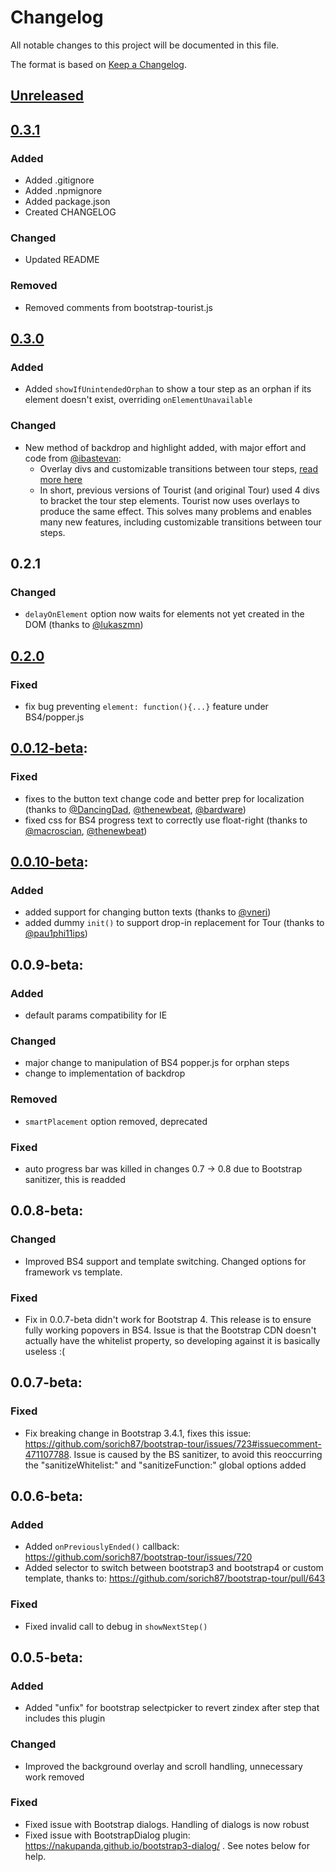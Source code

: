 # Changelog
All notable changes to this project will be documented in this file.

The format is based on [Keep a Changelog](https://keepachangelog.com/en/1.0.0/).

## [Unreleased]

## [0.3.1]

### Added
 - Added .gitignore
 - Added .npmignore
 - Added package.json
 - Created CHANGELOG

### Changed
 - Updated README

### Removed
 - Removed comments from bootstrap-tourist.js

## [0.3.0]

### Added
 - Added `showIfUnintendedOrphan` to show a tour step as an orphan if its element doesn't exist, overriding `onElementUnavailable`

### Changed
 - New method of backdrop and highlight added, with major effort and code from [@ibastevan](https://github.com/ibastevan):
    - Overlay divs and customizable transitions between tour steps, [read more here](https://github.com/IGreatlyDislikeJavascript/bootstrap-tourist/pull/24)
    - In short, previous versions of Tourist (and original Tour) used 4 divs to bracket the tour step elements. Tourist now uses overlays to produce the same effect. This solves many problems and enables many new features, including customizable transitions between tour steps.

## 0.2.1

### Changed
 - `delayOnElement` option now waits for elements not yet created in the DOM (thanks to [@lukaszmn](https://github.com/lukaszmn))

## [0.2.0]

### Fixed
 - fix bug preventing `element: function(){...}` feature under BS4/popper.js

## [0.0.12-beta]:

### Fixed
 - fixes to the button text change code and better prep for localization (thanks to [@DancingDad](https://github.com/DancingDad), [@thenewbeat](https://github.com/thenewbeat), [@bardware](https://github.com/bardware))
 - fixed css for BS4 progress text to correctly use float-right (thanks to [@macroscian](https://github.com/macroscian), [@thenewbeat](https://github.com/thenewbeat))

## [0.0.10-beta]:

### Added
 - added support for changing button texts (thanks to [@vneri](https://github.com/vneri))
 - added dummy `init()` to support drop-in replacement for Tour (thanks to [@pau1phi11ips](https://github.com/pau1phi11ips))

## 0.0.9-beta:

### Added
 - default params compatibility for IE

### Changed
 - major change to manipulation of BS4 popper.js for orphan steps
 - change to implementation of backdrop

### Removed
 - `smartPlacement` option removed, deprecated

### Fixed
 - auto progress bar was killed in changes 0.7 -> 0.8 due to Bootstrap sanitizer, this is readded

## 0.0.8-beta:

### Changed
 - Improved BS4 support and template switching. Changed options for framework vs template.

### Fixed
 - Fix in 0.0.7-beta didn't work for Bootstrap 4. This release is to ensure fully working popovers in BS4. Issue is that the Bootstrap CDN doesn't actually have the whitelist property, so developing against it is basically useless :(

## 0.0.7-beta:

### Fixed
 - Fix breaking change in Bootstrap 3.4.1, fixes this issue: https://github.com/sorich87/bootstrap-tour/issues/723#issuecomment-471107788. Issue is caused by the BS sanitizer, to avoid this reoccurring the "sanitizeWhitelist:" and "sanitizeFunction:" global options added

## 0.0.6-beta:

### Added
 - Added `onPreviouslyEnded()` callback: https://github.com/sorich87/bootstrap-tour/issues/720
 - Added selector to switch between bootstrap3 and bootstrap4 or custom template, thanks to: https://github.com/sorich87/bootstrap-tour/pull/643

### Fixed
 - Fixed invalid call to debug in `showNextStep()`

## 0.0.5-beta:

### Added
 - Added "unfix" for bootstrap selectpicker to revert zindex after step that includes this plugin

### Changed
 - Improved the background overlay and scroll handling, unnecessary work removed

### Fixed
 - Fixed issue with Bootstrap dialogs. Handling of dialogs is now robust
 - Fixed issue with BootstrapDialog plugin: https://nakupanda.github.io/bootstrap3-dialog/ . See notes below for help.


[unreleased]: https://github.com/olivierlacan/keep-a-changelog/compare/v0.3.1...HEAD
[0.3.1]: https://github.com/IGreatlyDislikeJavascript/bootstrap-tourist/compare/v0.3.0...v0.3.1
[0.3.0]: https://github.com/IGreatlyDislikeJavascript/bootstrap-tourist/compare/v0.2.0...v0.3.0
[0.2.0]: https://github.com/IGreatlyDislikeJavascript/bootstrap-tourist/compare/0.2.0...v0.2.0
[0.0.12-beta]: https://github.com/olivierlacan/keep-a-changelog/compare/v0.10-beta...0.2.0
[0.0.10-beta]: https://github.com/IGreatlyDislikeJavascript/bootstrap-tourist/releases/tag/v0.10-beta
